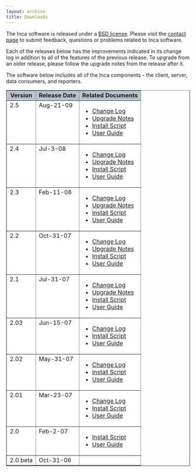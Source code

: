 ```yaml
---
layout: archive
title: Downloads
---
```


<p>The Inca software is released under a <a href="/inca/files/releases/LICENSE.txt">BSD license</a>. Please visit the <a href="/inca/contact">contact page</a> to submit feedback, questions or problems related to Inca software.</p>
<p>Each of the releases below has the improvements indicated in its change log in addition to all of the features of the previous release. To upgrade from an older release, please follow the upgrade notes from the release after it.</p>
<p>The software below includes all of the Inca comp<span class="ptext">onents - the client, server, data consumers, and reporters</span>.</p>
<table border="1" cellpadding="5" align="center">
<tbody>
<tr valign="middle" bgcolor="#BDC3CE">
<td>
<div align="center"><strong>Version</strong></div>
</td>
<td>
<div align="center"><font class="ptext"><strong>Release Date</strong></font></div>
</td>
<td><strong>Related Documents</strong></td>
</tr>
<tr valign="top" bgcolor="#FFFFFF">
<td>2.5</td>
<td>Aug-21-09</td>
<td class="ptext" align="left">
<ul>
<li><a href="/inca/files/releases/2.5/ChangeLog">Change Log</a></li>
<li><a href="/inca/files/releases/2.5/UpgradeNotes">Upgrade Notes</a></li>
<li><a href="/inca/files/releases/2.5/incaInstall.sh">Install Script </a></li>
<li><a href="/inca/files/releases/2.5/guide/userguide.html">User Guide</a></li>
</ul>
</td>
</tr>
<tr valign="top" bgcolor="#FFFFFF">
<td>2.4</td>
<td>Jul-3-08</td>
<td class="ptext" align="left">
<ul>
<li><a href="/inca/files/releases/2.4/ChangeLog">Change Log</a></li>
<li><a href="/inca/files/releases/2.4/UpgradeNotes">Upgrade Notes</a></li>
<li><a href="/inca/files/releases/2.4/incaInstall.sh">Install Script </a></li>
<li><a href="/inca/files/releases/2.4/guide/userguide.html">User Guide</a></li>
</ul>
</td>
</tr>
<tr valign="top" bgcolor="#FFFFFF">
<td>2.3</td>
<td>Feb-11-08</td>
<td class="ptext" align="left">
<ul>
<li><a href="/inca/files/releases/2.3/ChangeLog">Change Log</a></li>
<li><a href="/inca/files/releases/2.3/UpgradeNotes">Upgrade Notes</a></li>
<li><a href="/inca/files/releases/2.3/incaInstall.sh">Install Script </a></li>
<li><a href="/inca/files/releases/2.3/guide/userguide.html">User Guide</a></li>
</ul>
</td>
</tr>
<tr valign="top" bgcolor="#FFFFFF">
<td>2.2</td>
<td>Oct-31-07</td>
<td class="ptext" align="left">
<ul>
<li><a href="/inca/files/releases/2.2/ChangeLog">Change Log</a></li>
<li><a href="/inca/files/releases/2.2/UpgradeNotes">Upgrade Notes</a></li>
<li><a href="/inca/files/releases/2.2/incaInstall.sh">Install Script </a></li>
<li><a href="/inca/files/releases/2.2/guide/userguide.html">User Guide</a></li>
</ul>
</td>
</tr>
<tr valign="top" bgcolor="#FFFFFF">
<td>2.1</td>
<td>Jul-31-07</td>
<td class="ptext" align="left">
<ul>
<li><a href="/inca/files/releases/2.1/ChangeLog">Change Log</a></li>
<li><a href="/inca/files/releases/2.1/UpgradeNotes">Upgrade Notes</a></li>
<li><a href="/inca/files/releases/2.1/incaInstall.sh">Install Script </a></li>
<li><a href="/inca/files/releases/2.1/guide/userguide.html">User Guide</a></li>
</ul>
</td>
</tr>
<tr valign="top" bgcolor="#FFFFFF">
<td>2.03</td>
<td>Jun-15-07</td>
<td class="ptext" align="left">
<ul>
<li><a href="/inca/files/releases/2.03/ChangeLog">Change Log</a></li>
<li><a href="/inca/files/releases/2.03/incaInstall.sh">Install Script </a></li>
<li><a href="/inca/files/releases/2.03/guide/userguide.html">User Guide</a></li>
</ul>
</td>
</tr>
<tr valign="top" bgcolor="#FFFFFF">
<td>2.02</td>
<td>May-31-07</td>
<td class="ptext" align="left">
<ul>
<li><a href="/inca/files/releases/2.02/ChangeLog">Change Log</a></li>
<li><a href="/inca/files/releases/2.02/incaInstall.sh">Install Script </a></li>
<li><a href="/inca/files/releases/2.02/guide/userguide.html">User Guide</a></li>
</ul>
</td>
</tr>
<tr valign="top" bgcolor="#FFFFFF">
<td>2.01</td>
<td>Mar-23-07</td>
<td class="ptext" align="left">
<ul>
<li><a href="/inca/files/releases/2.01/ChangeLog">Change Log</a></li>
<li><a href="/inca/files/releases/2.01/incaInstall.sh">Install Script </a></li>
<li><a href="/inca/files/releases/2.01/guide/userguide.html">User Guide</a></li>
</ul>
</td>
</tr>
<tr valign="top" bgcolor="#FFFFFF">
<td>2.0</td>
<td>Feb-2-07</td>
<td class="ptext" align="left">
<ul>
<li><a href="/inca/files/releases/2.0/incaInstall.sh">Install Script </a></li>
<li><a href="/inca/files/releases/2.0/guide/userguide.html">User Guide</a></li>
</ul>
</td>
</tr>
<tr valign="top" bgcolor="#FFFFFF">
<td>2.0 beta</td>
<td>Oct-31-06</td>
<td class="ptext" align="left">&nbsp;</td>
</tr>
</tbody>
</table>
